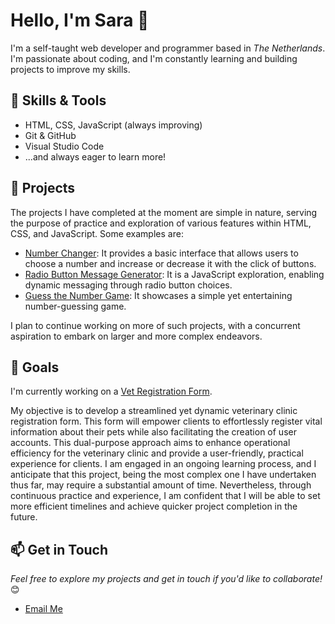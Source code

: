 # Hello, I'm Sara 👋

I'm a self-taught web developer and programmer based in *The Netherlands*. I'm passionate about coding, and I'm constantly learning and building projects to improve my skills.

## 🔧 Skills & Tools

- HTML, CSS, JavaScript (always improving)
- Git & GitHub
- Visual Studio Code
- ...and always eager to learn more!

## 🚀 Projects
The projects I have completed at the moment are simple in nature, serving the purpose of practice and exploration of various features within HTML, CSS, and JavaScript. Some examples are:

- [Number Changer](https://sarafreitas02.github.io/NumberChanger.js-practice/): It provides a basic interface that allows users to choose a number and increase or decrease it with the click of buttons.
- [Radio Button Message Generator](https://sarafreitas02.github.io/RadioBtnMsgGen.js-practice/): It is a JavaScript exploration, enabling dynamic messaging through radio button choices.
- [Guess the Number Game](https://sarafreitas02.github.io/NumGuessGame/): It showcases a simple yet entertaining number-guessing game.

 I plan to continue working on more of such projects, with a concurrent aspiration to embark on larger and more complex endeavors. 
## 🌱 Goals

I'm currently working on a [Vet Registration Form](https://sarafreitas02.github.io/Vet-Registration-Form/). 

My objective is to develop a streamlined yet dynamic veterinary clinic registration form. This form will empower clients to effortlessly register vital information about their pets while also facilitating the creation of user accounts. This dual-purpose approach aims to enhance operational efficiency for the veterinary clinic and provide a user-friendly, practical experience for clients.
I am engaged in an ongoing learning process, and I anticipate that this project, being the most complex one I have undertaken thus far, may require a substantial amount of time. Nevertheless, through continuous practice and experience, I am confident that I will be able to set more efficient timelines and achieve quicker project completion in the future.

## 📫 Get in Touch
*Feel free to explore my projects and get in touch if you'd like to collaborate!* 😊
- [Email Me](mailto:sarafreitas.contact@gmail.com)

